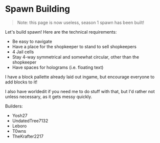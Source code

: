 # Spawn Building

> Note: this page is now useless, season 1 spawn has been built!

Let's build spawn! Here are the technical requirements:
- Be easy to navigate
- Have a place for the shopkeeper to stand to sell shopkeepers
- 4 Jail cells
- Stay 4-way symmetrical and somewhat circular, other than the shopkeeper
- Have spaces for holograms (i.e. floating text)


I have a block pallette already laid out ingame, but encourage everyone to add blocks to it!

I also have worldedit if you need me to do stuff with that, but I'd rather not unless necessary, as it gets messy quickly.

Builders: 
- Yosh27
- UndatedTree7132
- Leboro
- T0wns
- TheKrafter2217